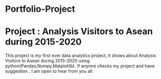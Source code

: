 # Portfolio-Project
# Project : Analysis Visitors to Asean during 2015-2020
  This project is my first ever data analytics project, it shows about Analysis Visitors to Asean during 2015-2020 using python(Pandas,Numpy,Matplotlib). 
  If anyone checks my project and have suggestion , I am open to hear from you all.
